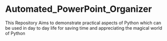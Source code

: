 # Automated_PowerPoint_Organizer
This Repository Aims to demonstrate practical aspects of Python which can be used in day to day life for saving time and appreciating the magical world of Python
